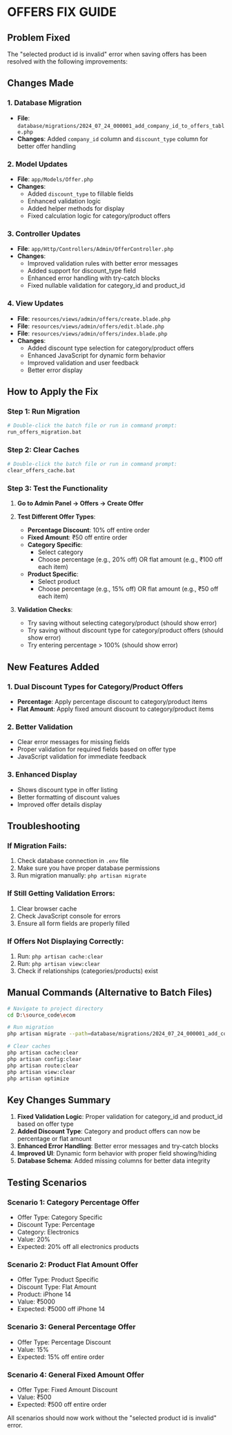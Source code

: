 # OFFERS FIX GUIDE

## Problem Fixed
The "selected product id is invalid" error when saving offers has been resolved with the following improvements:

## Changes Made

### 1. Database Migration
- **File**: `database/migrations/2024_07_24_000001_add_company_id_to_offers_table.php`
- **Changes**: Added `company_id` column and `discount_type` column for better offer handling

### 2. Model Updates
- **File**: `app/Models/Offer.php`
- **Changes**: 
  - Added `discount_type` to fillable fields
  - Enhanced validation logic
  - Added helper methods for display
  - Fixed calculation logic for category/product offers

### 3. Controller Updates
- **File**: `app/Http/Controllers/Admin/OfferController.php`
- **Changes**:
  - Improved validation rules with better error messages
  - Added support for discount_type field
  - Enhanced error handling with try-catch blocks
  - Fixed nullable validation for category_id and product_id

### 4. View Updates
- **File**: `resources/views/admin/offers/create.blade.php`
- **File**: `resources/views/admin/offers/edit.blade.php`
- **File**: `resources/views/admin/offers/index.blade.php`
- **Changes**:
  - Added discount type selection for category/product offers
  - Enhanced JavaScript for dynamic form behavior
  - Improved validation and user feedback
  - Better error display

## How to Apply the Fix

### Step 1: Run Migration
```bash
# Double-click the batch file or run in command prompt:
run_offers_migration.bat
```

### Step 2: Clear Caches
```bash
# Double-click the batch file or run in command prompt:
clear_offers_cache.bat
```

### Step 3: Test the Functionality

1. **Go to Admin Panel → Offers → Create Offer**

2. **Test Different Offer Types**:
   - **Percentage Discount**: 10% off entire order
   - **Fixed Amount**: ₹50 off entire order
   - **Category Specific**: 
     - Select category
     - Choose percentage (e.g., 20% off) OR flat amount (e.g., ₹100 off each item)
   - **Product Specific**:
     - Select product
     - Choose percentage (e.g., 15% off) OR flat amount (e.g., ₹50 off each item)

3. **Validation Checks**:
   - Try saving without selecting category/product (should show error)
   - Try saving without discount type for category/product offers (should show error)
   - Try entering percentage > 100% (should show error)

## New Features Added

### 1. Dual Discount Types for Category/Product Offers
- **Percentage**: Apply percentage discount to category/product items
- **Flat Amount**: Apply fixed amount discount to category/product items

### 2. Better Validation
- Clear error messages for missing fields
- Proper validation for required fields based on offer type
- JavaScript validation for immediate feedback

### 3. Enhanced Display
- Shows discount type in offer listing
- Better formatting of discount values
- Improved offer details display

## Troubleshooting

### If Migration Fails:
1. Check database connection in `.env` file
2. Make sure you have proper database permissions
3. Run migration manually: `php artisan migrate`

### If Still Getting Validation Errors:
1. Clear browser cache
2. Check JavaScript console for errors
3. Ensure all form fields are properly filled

### If Offers Not Displaying Correctly:
1. Run: `php artisan cache:clear`
2. Run: `php artisan view:clear`
3. Check if relationships (categories/products) exist

## Manual Commands (Alternative to Batch Files)

```bash
# Navigate to project directory
cd D:\source_code\ecom

# Run migration
php artisan migrate --path=database/migrations/2024_07_24_000001_add_company_id_to_offers_table.php

# Clear caches
php artisan cache:clear
php artisan config:clear
php artisan route:clear
php artisan view:clear
php artisan optimize
```

## Key Changes Summary

1. **Fixed Validation Logic**: Proper validation for category_id and product_id based on offer type
2. **Added Discount Type**: Category and product offers can now be percentage or flat amount
3. **Enhanced Error Handling**: Better error messages and try-catch blocks
4. **Improved UI**: Dynamic form behavior with proper field showing/hiding
5. **Database Schema**: Added missing columns for better data integrity

## Testing Scenarios

### Scenario 1: Category Percentage Offer
- Offer Type: Category Specific
- Discount Type: Percentage
- Category: Electronics
- Value: 20%
- Expected: 20% off all electronics products

### Scenario 2: Product Flat Amount Offer
- Offer Type: Product Specific
- Discount Type: Flat Amount
- Product: iPhone 14
- Value: ₹5000
- Expected: ₹5000 off iPhone 14

### Scenario 3: General Percentage Offer
- Offer Type: Percentage Discount
- Value: 15%
- Expected: 15% off entire order

### Scenario 4: General Fixed Amount Offer
- Offer Type: Fixed Amount Discount
- Value: ₹500
- Expected: ₹500 off entire order

All scenarios should now work without the "selected product id is invalid" error.
